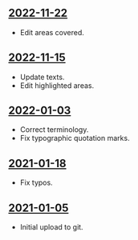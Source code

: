 ## [2022-11-22](https://github.com/faktaoklimatu/graphics/blob/2221c5cb08974f0df0841953e75d5f04def43497/data-visualization/infographics/future/world/tipping-points/cs-body-zlomu.ai)

- Edit areas covered.

## [2022-11-15](https://github.com/faktaoklimatu/graphics/blob/dfdeb10416977e95bfc9bdadbc1a6ffc71a834ec/data-visualization/infographics/future/world/tipping-points/cs-body-zlomu.ai)

- Update texts.
- Edit highlighted areas.

## [2022-01-03](https://github.com/faktaoklimatu/graphics/blob/823420dc25ea8a85fe05f943c82bf0ba46a00458/data-visualization/future/world/tipping-points/cs-body-zlomu.ai)

- Correct terminology.
- Fix typographic quotation marks.

## [2021-01-18](https://github.com/faktaoklimatu/graphics/blob/8680f5dcc615527602d86cbb92dd6d414d7c9b97/data-visualization/future/world/tipping-points/cs-body-zlomu.ai)

- Fix typos.

## [2021-01-05](https://github.com/faktaoklimatu/graphics/blob/71d529190454586cc75006f95b7b1162c7e60d9e/Data%20visualization/Future/World/Tipping%20points/cs-body-zlomu.ai)

- Initial upload to git.

